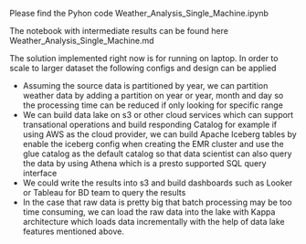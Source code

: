 Please find the Pyhon code Weather_Analysis_Single_Machine.ipynb

The notebook with intermediate results can be found here Weather_Analysis_Single_Machine.md

The solution implemented right now is for running on laptop. In order to scale to larger dataset the following configs and design can be applied

- Assuming the source data is partitioned by year, we can partition weather data by adding a partition on year or year, month and day so the processing time can be reduced if only looking for specific range
- We can build data lake on s3 or other cloud services which can support transational operations and build responding Catalog for example if using AWS as the cloud provider, we can build Apache Iceberg tables by enable the iceberg config when creating the EMR cluster and use the glue catalog as the default catalog so that data scientist can also query the data by using Athena which is a presto supported SQL query interface
- We could write the results into s3 and build dashboards such as Looker or Tableau for BD team to query the results
- In the case that raw data is pretty big that batch processing may be too time consuming, we can load the raw data into the lake with Kappa architecture which loads data incrementally with the help of data lake features mentioned above.  
